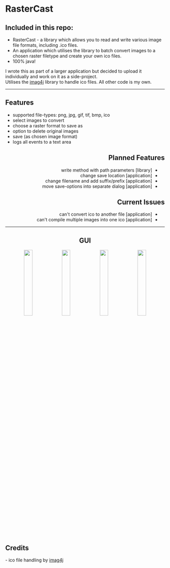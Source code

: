 <html>
<body>
  
  <div id="header">
    <h1>RasterCast</h1>
    <h2>Included in this repo:</h2>
    <ul>
      <li>
        RasterCast - a library which allows you to read and write various image file formats, including .ico files.
      </li>
      <li>
        An application which utilises the library to batch convert images to a chosen raster filetype and create your own ico files.
      </li>
      <li>
        100% java!
      </li>
    </ul>
    <p>
    I wrote this as part of a larger application but decided to upload it individually and work on it as a side-project.
    <br>
    Utilises the <a href="https://github.com/imcdonagh/image4j">imag4j</a> library to handle ico files. All other code is my own.
    </p>
  </div>
  
  <hr>
    
  <div id="features">
    <h2>Features</h2>
    <ul>
      <li>
        supported file-types: png, jpg, gif, tif, bmp, ico
      </li>
      <li>
        select images to convert
      </li>
      <li>
        choose a raster format to save as
      </li>
      <li>
        option to delete original images
      </li>
      <li>
        save (as chosen image format)
      </li>
      <li>
        logs all events to a text area
      </li>
    </ul>
  </div>
  
  <div id="todo" align="right">
    <h2>Planned Features</h2>
    <ul dir="rtl">
      <li>
        [library] write method with path parameters
      </li>
      <li>
        [application] change save location
      </li>
      <li>
        [application] change filename and add suffix/prefix
      </li>
      <li>
        [application] move save-options into separate dialog
      </li>
    </ul>
  </div>
  
  <div id="todo" align="right">
    <h2>Current Issues</h2>
    <ul dir="rtl">
      <li>
        [application] can't convert ico to another file
      </li>
      <li>
        [application] can't compile multiple images into one ico
      </li>
    </ul>
  </div>
  <hr>
    
  <!--
    1 image per row = 90%
    2 image per row = 45%
    3 image per row = 30%
    4 image per row = 23%
  -->
  <div id="gui" align="center">
    <h2>GUI</h2>
    <img src="https://github.com/tigjaw/rastercast/blob/main/screenshots/1-rastercast-main.png" width="23%"></img>
    <img src="https://github.com/tigjaw/rastercast/blob/main/screenshots/2-rastercast-open.png" width="23%"></img>
    <img src="https://github.com/tigjaw/rastercast/blob/main/screenshots/3-rastercast-opened.png" width="23%"></img>
    <img src="https://github.com/tigjaw/rastercast/blob/main/screenshots/4-rastercast-saved.png" width="23%"></img>
  </div>
  
  <div id="credits">
    <h2>Credits</h2>
    - ico file handling by <a href="https://github.com/imcdonagh/image4j">imag4j</a>
  </div>

</body>
</html>
